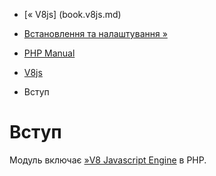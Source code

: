 - [« V8js] (book.v8js.md)
- [Встановлення та налаштування »](v8js.setup.md)

- [PHP Manual](index.md)
- [V8js](book.v8js.md)
-   Вступ

# Вступ

Модуль включає [»V8 Javascript Engine](http://code.google.com/p/v8/) в
PHP.
